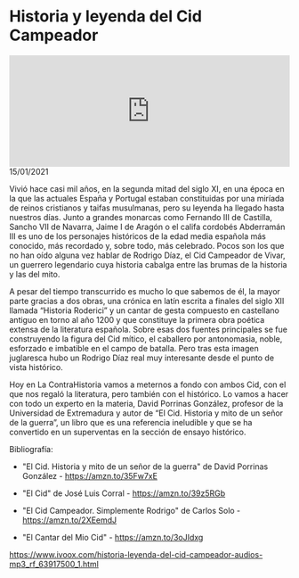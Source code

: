 # Historia y leyenda del Cid Campeador
<iframe id='audio_88903085' frameborder='0' allowfullscreen='' scrolling='no' height='200' style='width:100%;' src='https://www.ivoox.com/player_ej_63917500_6_1.html' loading='lazy'></iframe>15/01/2021

Vivió hace casi mil años, en la segunda mitad del siglo XI, en una época en la que las actuales España y Portugal estaban constituidas por una miríada de reinos cristianos y taifas musulmanas, pero su leyenda ha llegado hasta nuestros días. Junto a grandes monarcas como Fernando III de Castilla, Sancho VII de Navarra, Jaime I de Aragón o el califa cordobés Abderramán III es uno de los personajes históricos de la edad media española más conocido, más recordado y, sobre todo, más celebrado. Pocos son los que no han oído alguna vez hablar de Rodrigo Díaz, el Cid Campeador de Vivar, un guerrero legendario cuya historia cabalga entre las brumas de la historia y las del mito.  

 A pesar del tiempo transcurrido es mucho lo que sabemos de él, la mayor parte gracias a dos obras, una crónica en latín escrita a finales del siglo XII llamada “Historia Roderici” y un cantar de gesta compuesto en castellano antiguo en torno al año 1200 y que constituye la primera obra poética extensa de la literatura española. Sobre esas dos fuentes principales se fue construyendo la figura del Cid mítico, el caballero por antonomasia, noble, esforzado e imbatible en el campo de batalla. Pero tras esta imagen juglaresca hubo un Rodrigo Díaz real muy interesante desde el punto de vista histórico.  

 Hoy en La ContraHistoria vamos a meternos a fondo con ambos Cid, con el que nos regaló la literatura, pero también con el histórico. Lo vamos a hacer con todo un experto en la materia, David Porrinas González, profesor de la Universidad de Extremadura y autor de “El Cid. Historia y mito de un señor de la guerra”, un libro que es una referencia ineludible y que se ha convertido en un superventas en la sección de ensayo histórico.  

 Bibliografía:

 - "El Cid. Historia y mito de un señor de la guerra" de David Porrinas González - https://amzn.to/35Fw7xE

 - "El Cid" de José Luis Corral - https://amzn.to/39z5RGb

 - "El Cid Campeador. Simplemente Rodrigo" de Carlos Solo - https://amzn.to/2XEemdJ

 - "El Cantar del Mio Cid" - https://amzn.to/3oJIdxg 

 

https://www.ivoox.com/historia-leyenda-del-cid-campeador-audios-mp3_rf_63917500_1.html
